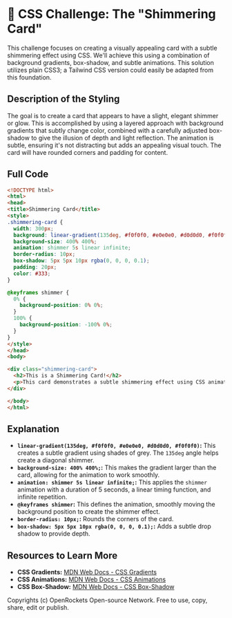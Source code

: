 # 🐞 CSS Challenge:  The "Shimmering Card"


This challenge focuses on creating a visually appealing card with a subtle shimmering effect using CSS. We'll achieve this using a combination of background gradients, box-shadow, and subtle animations.  This solution utilizes plain CSS3; a Tailwind CSS version could easily be adapted from this foundation.


## Description of the Styling

The goal is to create a card that appears to have a slight, elegant shimmer or glow. This is accomplished by using a layered approach with background gradients that subtly change color, combined with a carefully adjusted box-shadow to give the illusion of depth and light reflection. The animation is subtle, ensuring it's not distracting but adds an appealing visual touch.  The card will have rounded corners and padding for content.


## Full Code

```html
<!DOCTYPE html>
<html>
<head>
<title>Shimmering Card</title>
<style>
.shimmering-card {
  width: 300px;
  background: linear-gradient(135deg, #f0f0f0, #e0e0e0, #d0d0d0, #f0f0f0);
  background-size: 400% 400%;
  animation: shimmer 5s linear infinite;
  border-radius: 10px;
  box-shadow: 5px 5px 10px rgba(0, 0, 0, 0.1);
  padding: 20px;
  color: #333;
}

@keyframes shimmer {
  0% {
    background-position: 0% 0%;
  }
  100% {
    background-position: -100% 0%;
  }
}
</style>
</head>
<body>

<div class="shimmering-card">
  <h2>This is a Shimmering Card!</h2>
  <p>This card demonstrates a subtle shimmering effect using CSS animations and gradients.</p>
</div>

</body>
</html>
```


## Explanation

* **`linear-gradient(135deg, #f0f0f0, #e0e0e0, #d0d0d0, #f0f0f0)`:** This creates a subtle gradient using shades of grey. The `135deg` angle helps create a diagonal shimmer.
* **`background-size: 400% 400%;`:** This makes the gradient larger than the card, allowing for the animation to work smoothly.
* **`animation: shimmer 5s linear infinite;`:** This applies the `shimmer` animation with a duration of 5 seconds, a linear timing function, and infinite repetition.
* **`@keyframes shimmer`:** This defines the animation, smoothly moving the background position to create the shimmer effect.
* **`border-radius: 10px;`:**  Rounds the corners of the card.
* **`box-shadow: 5px 5px 10px rgba(0, 0, 0, 0.1);`:** Adds a subtle drop shadow to provide depth.


## Resources to Learn More

* **CSS Gradients:** [MDN Web Docs - CSS Gradients](https://developer.mozilla.org/en-US/docs/Web/CSS/linear-gradient)
* **CSS Animations:** [MDN Web Docs - CSS Animations](https://developer.mozilla.org/en-US/docs/Web/CSS/animation)
* **CSS Box-Shadow:** [MDN Web Docs - CSS Box-Shadow](https://developer.mozilla.org/en-US/docs/Web/CSS/box-shadow)


Copyrights (c) OpenRockets Open-source Network. Free to use, copy, share, edit or publish.

